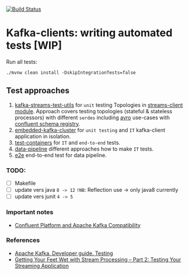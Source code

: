 [![Build Status](https://www.travis-ci.org/sysco-middleware/kafka-testing.svg?branch=master)](https://www.travis-ci.org/sysco-middleware/kafka-testing)
# Kafka-clients: writing automated tests [WIP]
Run all tests:
```
./mvnw clean install -DskipIntegrationTests=false
```
## Test approaches
1. [kafka-streams-test-utils](https://kafka.apache.org/21/documentation/streams/developer-guide/testing.html) 
for `unit` testing Topologies in [streams-client module](./streams-client). 
Approach covers testing topologies (stateful & stateless processors) with different `serdes` including [avro](https://avro.apache.org/docs/1.8.2/spec.html) use-cases with [confluent schema registry](https://docs.confluent.io/current/schema-registry/index.html).
2. [embedded-kafka-cluster](./consumer-producer-clients) for `unit testing` and `IT` kafka-client application in isolation. 
3. [test-containers](https://github.com/testcontainers/testcontainers-java) for `IT` and `end-to-end` tests.
4. [data-pipeline](./data-pipeline) different approaches how to make `IT` tests.
5. [e2e](./e2e) end-to-end test for data pipeline.

### TODO:
- [ ] Makefile
- [ ] update vers java  `8 -> 12`  `!NB`: Reflection use -> only java8 currently 
- [ ] update vers junit `4 -> 5` 

### Important notes
 - [Confluent Platform and Apache Kafka Compatibility](https://docs.confluent.io/current/installation/versions-interoperability.html#cp-and-apache-kafka-compatibility)

### References
- [Apache Kafka. Developer guide. Testing](https://kafka.apache.org/20/documentation/streams/developer-guide/testing.html)
- [Getting Your Feet Wet with Stream Processing – Part 2: Testing Your Streaming Application](https://www.confluent.io/blog/stream-processing-part-2-testing-your-streaming-application)